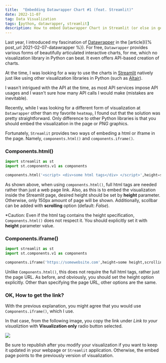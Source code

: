 ```yaml
---
title:  "Embedding Datawrapper Chart #1 (feat. Streamlit)"
date: 2022-11-07
tag: Data Visualization
tags: [python, datawrapper, streamlit]
description: How to embed Datawrapper Chart in Streamlit (or else in general)
---
```



Last year, I introduced my fascination of [Datawrapper](https://datawrapper.de) in the [article]({% post_url 2021-02-07-datawrapper %}). For free, `Datawrapper` provides various forms of beautifully articulated interactive charts, for me, which no visualization library in Python can beat. It even offers API-based creation of charts.

At the time, I was looking for a way to use the charts in [Streamlit](https://streamlit.io) natively just like using other visualization libraries in Python (such as [Altair](https://altair-viz-github.io)).

I wasn't intrigued with the API at the time, as most API services impose API usages and I wasn't sure how many API calls I would make (mistakes are inevitable).

Recently, while I was looking for a different form of visualization at `Datawrapper` other than my favorite `heatmap`, I found out that the solution was pretty straightforward. Only difference to other Python libraries is that you should embed the visualization in the page or *PNG* graphics.

Fortunately, `Streamlit` provides two ways of embeding a html or iframe in the page. Namely, `components.html()` and `components.iframe()`.


### Components.html()

```py
import streamlit as st
import st.components.v1 as components

components.html('<script> <div>some html tags</div> </script>',height=some height,scrolling=True)
```

As shown above, when using `components.html()`, full html tags are needed rather than just a web page link. Also, as this is to embed the visualization inside the Streamlit page, desired height should be set by **height** parameter. Otherwise, only 150px amount of page will be shown. Additionally, scollbar can be added with **scrolling** option (default: *False*).

*Caution: Even if the html tag contains the height specification, `Components.html()` does not respect it. You should explicitly set it with **height** parameter value.


### Components.iframe()

```py
import streamlit as st
import st.components.v1 as components

components.iframe('https://somewebsite.com',height=some height,scrolling=True)
```

Unlike `Components.html()`, this does not require the full html tags, rather just the page URL. As before, and obviously, you should set the height option explicitly. Other than specifying the page URL, other options are the same.


### OK, How to get the link?

With the previous explanation, you might agree that you would use `Components.iframe()`, which I use.

In that case, from the following image, you copy the link under *Link to your visualiztion* with **Visualization only** radio button selected.

![](https://github.com/staedi/staedi.github.io/raw/main/images/dw_publish.png)

Be sure to republish after you modify your visualization if you want to keep it updated in your webpage or `Streamlit` application. Otherwise, the embed page points to the previously version of visualization.